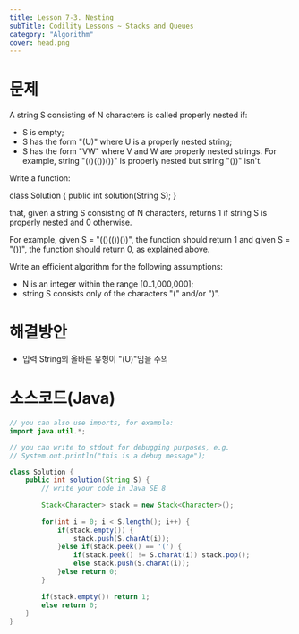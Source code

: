 ```yaml
---
title: Lesson 7-3. Nesting
subTitle: Codility Lessons ~ Stacks and Queues
category: "Algorithm"
cover: head.png
---
```


# 문제
A string S consisting of N characters is called properly nested if:

* S is empty;
* S has the form "(U)" where U is a properly nested string;
* S has the form "VW" where V and W are properly nested strings.
For example, string "(()(())())" is properly nested but string "())" isn't.

Write a function:

class Solution { public int solution(String S); }

that, given a string S consisting of N characters, returns 1 if string S is properly nested and 0 otherwise.

For example, given S = "(()(())())", the function should return 1 and given S = "())", the function should return 0, as explained above.

Write an efficient algorithm for the following assumptions:

* N is an integer within the range [0..1,000,000];
* string S consists only of the characters "(" and/or ")".

# 해결방안
* 입력 String의 올바른 유형이 "(U)"임을 주의

# 소스코드(Java)
```java
// you can also use imports, for example:
import java.util.*;

// you can write to stdout for debugging purposes, e.g.
// System.out.println("this is a debug message");

class Solution {
    public int solution(String S) {
        // write your code in Java SE 8
        
        Stack<Character> stack = new Stack<Character>();
        
        for(int i = 0; i < S.length(); i++) {
            if(stack.empty()) {
                stack.push(S.charAt(i));
            }else if(stack.peek() == '(') {
                if(stack.peek() != S.charAt(i)) stack.pop();
                else stack.push(S.charAt(i));
            }else return 0;
        }
        
        if(stack.empty()) return 1;
        else return 0;
    }
}
```